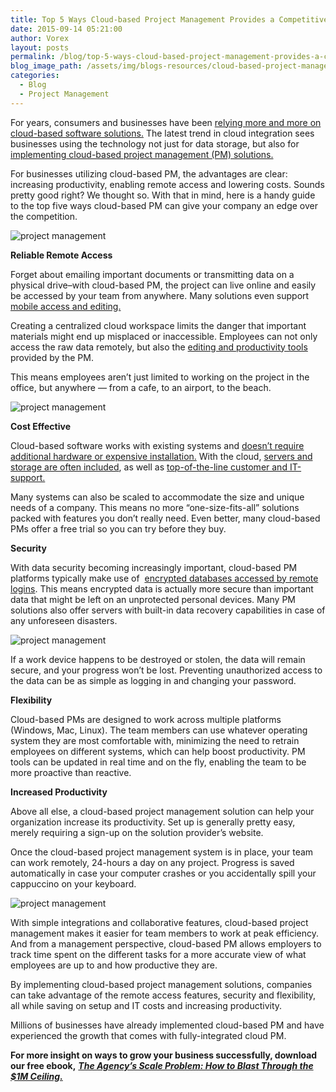 ```yaml
---
title: Top 5 Ways Cloud-based Project Management Provides a Competitive Edge
date: 2015-09-14 05:21:00
author: Vorex
layout: posts
permalink: /blog/top-5-ways-cloud-based-project-management-provides-a-competitive-edge/
blog_image_path: /assets/img/blogs-resources/cloud-based-project-management.jpg
categories:
  - Blog
  - Project Management
---
```



For years, consumers and businesses have been [relying more and more on cloud-based software solutions.](http://www.gartner.com/newsroom/id/2581315) The latest trend in cloud integration sees businesses using the technology not just for data storage, but also for [implementing cloud-based project management (PM) solutions.](http://technologyadvice.com/project-management/blog/benefits-cloud-based-project-management-software/)<!--more-->

For businesses utilizing cloud-based PM, the advantages are clear: increasing productivity, enabling remote access and lowering costs. Sounds pretty good right? We thought so. With that in mind, here is a handy guide to the top five ways cloud-based PM can give your company an edge over the competition.

![project management](https://media.giphy.com/media/WqmYGa2LjQlTG/giphy.gif)

**Reliable Remote Access**

Forget about emailing important documents or transmitting data on a physical drive–with cloud-based PM, the project can live online and easily be accessed by your team from anywhere. Many solutions even support [mobile access and editing.](http://technologyadvice.com/project-management/blog/on-premise-vs-cloud-project-management-software/)

Creating a centralized cloud workspace limits the danger that important materials might end up misplaced or inaccessible. Employees can not only access the raw data remotely, but also the [editing and productivity tools](http://www.techrepublic.com/blog/it-consultant/five-cloud-based-pm-tools-to-suit-a-wide-range-of-projects/) provided by the PM.

This means employees aren’t just limited to working on the project in the office, but anywhere — from a cafe, to an airport, to the beach.

![project management](https://media.giphy.com/media/ubzSNTpFhoFCU/giphy.gif)

**Cost Effective**

Cloud-based software works with existing systems and [doesn’t require additional hardware or expensive installation.](https://www.wrike.com/blog/10-benefits-of-cloud-based-project-management-software/) With the cloud, [servers and storage are often included](http://www.liquidplanner.com/blog/8-benefits-of-having-your-project-management-tool-in-the-cloud/), as well as [top-of-the-line customer and IT-support.](https://www.wrike.com/blog/why-real-time-customer-support-is-a-business-must-have/)

Many systems can also be scaled to accommodate the size and unique needs of a company. This means no more “one-size-fits-all” solutions packed with features you don’t really need. Even better, many cloud-based PMs offer a free trial so you can try before they buy.

**Security**

With data security becoming increasingly important, cloud-based PM platforms typically make use of  [encrypted databases accessed by remote logins](https://www.workzone.com/top-10-little-known-benefits-cloud-based-project-management/). This means encrypted data is actually more secure than important data that might be left on an unprotected personal devices. Many PM solutions also offer servers with built-in data recovery capabilities in case of any unforeseen disasters.

![project management](https://media.giphy.com/media/97VkBENUB3Cgg/giphy.gif)

If a work device happens to be destroyed or stolen, the data will remain secure, and your progress won’t be lost. Preventing unauthorized access to the data can be as simple as logging in and changing your password.

**Flexibility**

Cloud-based PMs are designed to work across multiple platforms (Windows, Mac, Linux). The team members can use whatever operating system they are most comfortable with, minimizing the need to retrain employees on different systems, which can help boost productivity. PM tools can be updated in real time and on the fly, enabling the team to be more proactive than reactive.

**Increased Productivity**

Above all else, a cloud-based project management solution can help your organization increase its productivity. Set up is generally pretty easy, merely requiring a sign-up on the solution provider’s website.

Once the cloud-based project management system is in place, your team can work remotely, 24-hours a day on any project. Progress is saved automatically in case your computer crashes or you accidentally spill your cappuccino on your keyboard.

![project management](https://media.giphy.com/media/fwSsZYsI05aak/giphy.gif)

With simple integrations and collaborative features, cloud-based project management makes it easier for team members to work at peak efficiency. And from a management perspective, cloud-based PM allows employers to track time spent on the different tasks for a more accurate view of what employees are up to and how productive they are.

By implementing cloud-based project management solutions, companies can take advantage of the remote access features, security and flexibility, all while saving on setup and IT costs and increasing productivity.

Millions of businesses have already implemented cloud-based PM and have experienced the growth that comes with fully-integrated cloud PM.

**For more insight on ways to grow your business successfully, download our free ebook,** [***The Agency’s Scale Problem: How to Blast Through the $1M Ceiling.***](http://vorex.hs-sites.com/agency-scale-ebook?__hstc=100746398.0d9a36e8b26eeb83aaab70a992f9d211.1437581808827.1440782484936.1440784834578.33&amp;__hssc=100746398.1.1440784834578&amp;__hsfp=3430391517)